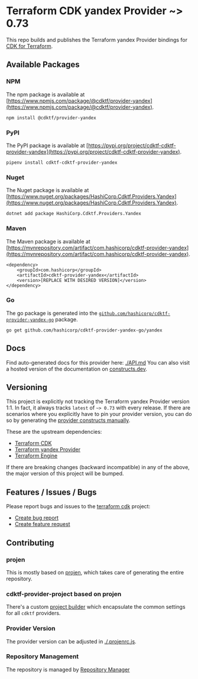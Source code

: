 # Terraform CDK yandex Provider ~> 0.73

This repo builds and publishes the Terraform yandex Provider bindings for [CDK for Terraform](https://cdk.tf).

## Available Packages

### NPM

The npm package is available at [https://www.npmjs.com/package/@cdktf/provider-yandex](https://www.npmjs.com/package/@cdktf/provider-yandex).

`npm install @cdktf/provider-yandex`

### PyPI

The PyPI package is available at [https://pypi.org/project/cdktf-cdktf-provider-yandex](https://pypi.org/project/cdktf-cdktf-provider-yandex).

`pipenv install cdktf-cdktf-provider-yandex`

### Nuget

The Nuget package is available at [https://www.nuget.org/packages/HashiCorp.Cdktf.Providers.Yandex](https://www.nuget.org/packages/HashiCorp.Cdktf.Providers.Yandex).

`dotnet add package HashiCorp.Cdktf.Providers.Yandex`

### Maven

The Maven package is available at [https://mvnrepository.com/artifact/com.hashicorp/cdktf-provider-yandex](https://mvnrepository.com/artifact/com.hashicorp/cdktf-provider-yandex).

```
<dependency>
    <groupId>com.hashicorp</groupId>
    <artifactId>cdktf-provider-yandex</artifactId>
    <version>[REPLACE WITH DESIRED VERSION]</version>
</dependency>
```

### Go

The go package is generated into the [`github.com/hashicorp/cdktf-provider-yandex-go`](https://github.com/hashicorp/cdktf-provider-yandex-go) package.

`go get github.com/hashicorp/cdktf-provider-yandex-go/yandex`

## Docs

Find auto-generated docs for this provider here: [./API.md](./API.md)
You can also visit a hosted version of the documentation on [constructs.dev](https://constructs.dev/packages/@cdktf/provider-yandex).

## Versioning

This project is explicitly not tracking the Terraform yandex Provider version 1:1. In fact, it always tracks `latest` of `~> 0.73` with every release. If there are scenarios where you explicitly have to pin your provider version, you can do so by generating the [provider constructs manually](https://cdk.tf/imports).

These are the upstream dependencies:

* [Terraform CDK](https://cdk.tf)
* [Terraform yandex Provider](https://github.com/terraform-providers/terraform-provider-yandex)
* [Terraform Engine](https://terraform.io)

If there are breaking changes (backward incompatible) in any of the above, the major version of this project will be bumped.

## Features / Issues / Bugs

Please report bugs and issues to the [terraform cdk](https://cdk.tf) project:

* [Create bug report](https://cdk.tf/bug)
* [Create feature request](https://cdk.tf/feature)

## Contributing

### projen

This is mostly based on [projen](https://github.com/eladb/projen), which takes care of generating the entire repository.

### cdktf-provider-project based on projen

There's a custom [project builder](https://github.com/hashicorp/cdktf-provider-project) which encapsulate the common settings for all `cdktf` providers.

### Provider Version

The provider version can be adjusted in [./.projenrc.js](./.projenrc.js).

### Repository Management

The repository is managed by [Repository Manager](https://github.com/hashicorp/cdktf-repository-manager/)
